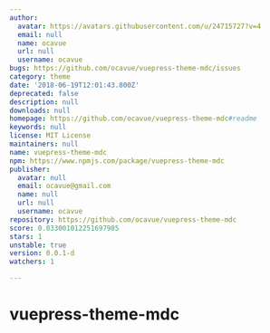 ```yaml
---
author:
  avatar: https://avatars.githubusercontent.com/u/24715727?v=4
  email: null
  name: ocavue
  url: null
  username: ocavue
bugs: https://github.com/ocavue/vuepress-theme-mdc/issues
category: theme
date: '2018-06-19T12:01:43.800Z'
deprecated: false
description: null
downloads: null
homepage: https://github.com/ocavue/vuepress-theme-mdc#readme
keywords: null
license: MIT License
maintainers: null
name: vuepress-theme-mdc
npm: https://www.npmjs.com/package/vuepress-theme-mdc
publisher:
  avatar: null
  email: ocavue@gmail.com
  name: null
  url: null
  username: ocavue
repository: https://github.com/ocavue/vuepress-theme-mdc
score: 0.033001012251697985
stars: 1
unstable: true
version: 0.0.1-d
watchers: 1

---
```


# vuepress-theme-mdc
